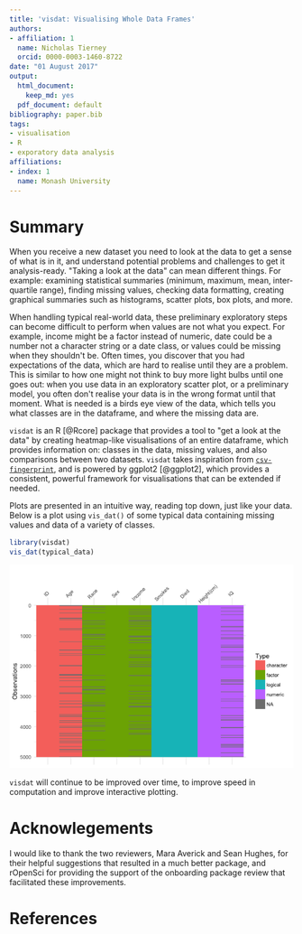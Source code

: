```yaml
---
title: 'visdat: Visualising Whole Data Frames'
authors:
- affiliation: 1
  name: Nicholas Tierney
  orcid: 0000-0003-1460-8722
date: "01 August 2017"
output:
  html_document:
    keep_md: yes
  pdf_document: default
bibliography: paper.bib
tags:
- visualisation
- R
- exporatory data analysis
affiliations:
- index: 1
  name: Monash University
---
```



# Summary

When you receive a new dataset you need to look at the data to get a sense of what is in it, and understand potential problems and challenges to get it analysis-ready. "Taking a look at the data" can mean different things. For example: examining statistical summaries (minimum, maximum, mean, inter-quartile range), finding missing values, checking data formatting, creating graphical summaries such as histograms, scatter plots, box plots, and more.

When handling typical real-world data, these preliminary exploratory steps can become difficult to perform when values are not what you expect. For example, income might be a factor instead of numeric, date could be a number not a character string or a date class, or values could be missing when they shouldn't be. Often times, you discover that you had expectations of the data, which are hard to realise until they are a problem. This is similar to how one might not think to buy more light bulbs until one goes out: when you use data in an exploratory scatter plot, or a preliminary model, you often don't realise your data is in the wrong format until that moment. What is needed is a birds eye view of the data, which tells you what classes are in the dataframe, and where the missing data are.

`visdat` is an R [@Rcore] package that provides a tool to "get a look at the data" by creating heatmap-like visualisations of an entire dataframe, which provides information on: classes in the data, missing values, and also comparisons between two datasets. `visdat` takes inspiration from [`csv-fingerprint`](https://github.com/setosa/csv-fingerprint), and is powered by ggplot2 [@ggplot2], which provides a consistent, powerful framework for visualisations that can be extended if needed. 

Plots are presented in an intuitive way, reading top down, just like your data. Below is a plot using `vis_dat()` of some typical data containing missing values and data of a variety of classes.


```r
library(visdat)
vis_dat(typical_data)
```

![](paper_files/figure-html/load-data-1.png)<!-- -->

`visdat` will continue to be improved over time, to improve speed in computation and improve interactive plotting.

# Acknowlegements

I would like to thank the two reviewers, Mara Averick and Sean Hughes, for their helpful suggestions that resulted in a much better package, and rOpenSci for providing the support of the onboarding package review that facilitated these improvements.

# References
